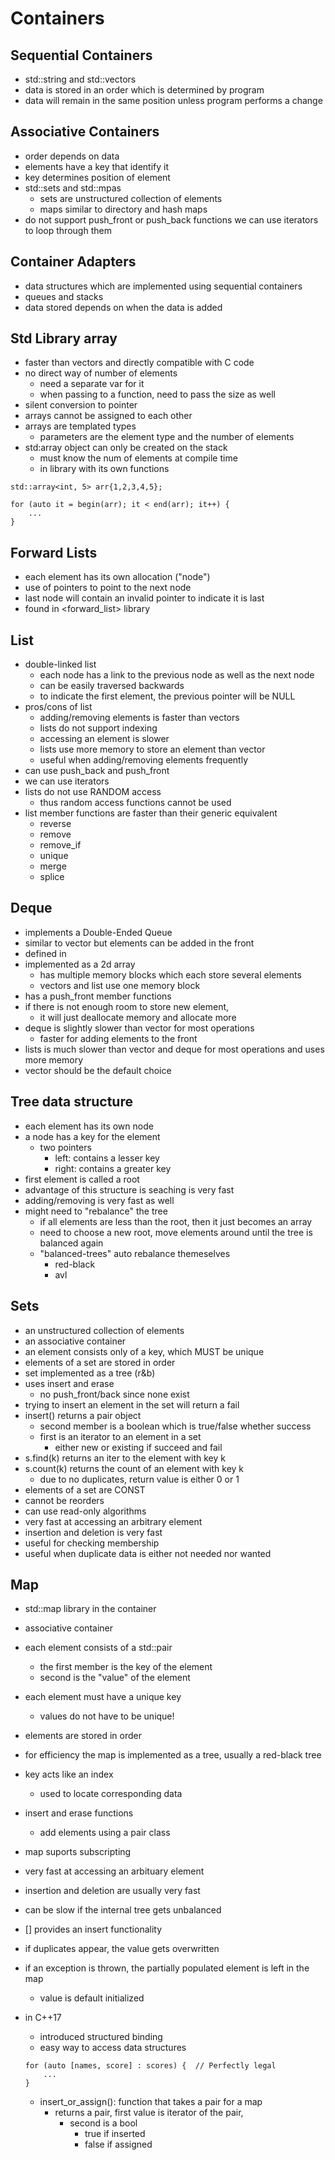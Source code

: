 # Containers

## Sequential Containers
- std::string and std::vectors
- data is stored in an order which is determined by program
- data will remain in the same position unless program performs a change

## Associative Containers
- order depends on data
- elements have a key that identify it
- key determines position of element
- std::sets and std::mpas
    - sets are unstructured collection of elements
    - maps similar to directory and hash maps
- do not support push_front or push_back functions
we can use iterators to loop through them

## Container Adapters
- data structures which are implemented using sequential containers
- queues and stacks
- data stored depends on when the data is added

## Std Library array
- faster than vectors and directly compatible with C code
- no direct way of number of elements
    - need a separate var for it
    - when passing to a function, need to pass the size as well
- silent conversion to pointer
- arrays cannot be assigned to each other
- arrays are templated types
    - parameters are the element type and the number of elements
- std:array object can only be created on the stack
    - must know the num of elements at compile time
    - in <array> library with its own functions

```
std::array<int, 5> arr{1,2,3,4,5};

for (auto it = begin(arr); it < end(arr); it++) {
    ...
}
```

## Forward Lists
- each element has its own allocation ("node")
- use of pointers to point to the next node
- last node will contain an invalid pointer to indicate it is last
- found in <forward_list> library

## List
- double-linked list
    - each node has a link to the previous node as well as the next node
    - can be easily traversed backwards
    - to indicate the first element, the previous pointer will be NULL
- pros/cons of list
    - adding/removing elements is faster than vectors
    - lists do not support indexing
    - accessing an element is slower
    - lists use more memory to store an element than vector
    - useful when adding/removing elements frequently
- can use push_back and push_front
- we can use iterators
- lists do not use RANDOM access
    - thus random access functions cannot be used
- list member functions are faster than their generic equivalent
    - reverse
    - remove
    - remove_if
    - unique
    - merge
    - splice

## Deque
- implements a Double-Ended Queue
- similar to vector but elements can be added in the front
- defined in <deque>
- implemented as a 2d array
    - has multiple memory blocks which each store several elements
    - vectors and list use one memory block
- has a push_front member functions
- if there is not enough room to store new element, 
    - it will just deallocate memory and allocate more
- deque is slightly slower than vector for most operations
    - faster for adding elements to the front
- lists is much slower than vector and deque for most operations and uses more memory
- vector should be the default choice

## Tree data structure
- each element has its own node
- a node has a key for the element
    - two pointers
        - left: contains a lesser key
        - right: contains a greater key
- first element is called a root
- advantage of this structure is seaching is very fast
- adding/removing is very fast as well
- might need to "rebalance" the tree
    - if all elements are less than the root, then it just becomes an array
    - need to choose a new root, move elements around until the tree is balanced again
    - "balanced-trees" auto rebalance themeselves
        - red-black
        - avl

## Sets
- an unstructured collection of elements
- an associative container
- an element consists only of a key, which MUST be unique
- elements of a set are stored in order
- set implemented as a tree (r&b)
- uses insert and erase
    - no push_front/back since none exist
- trying to insert an element in the set will return a fail
- insert() returns a pair object
    - second member is a boolean which is true/false whether success
    - first is an iterator to an element in a set
        - either new or existing if succeed and fail
- s.find(k) returns an iter to the element with key k
- s.count(k) returns the count of an element with key k
    - due to no duplicates, return value is either 0 or 1
- elements of a set are CONST
- cannot be reorders
- can use read-only algorithms
- very fast at accessing an arbitrary element
- insertion and deletion is very fast
- useful for checking membership
- useful when duplicate data is either not needed nor wanted

## Map
- std::map library in the <map> container
- associative container
- each element consists of a std::pair
    - the first member is the key of the element
    - second is the "value" of the element
- each element must have a unique key
    - values do not have to be unique!
- elements are stored in order
- for efficiency the map is implemented as a tree, usually a red-black tree
- key acts like an index
    - used to locate corresponding data
- insert and erase functions
    - add elements using a pair class
- map suports subscripting
- very fast at accessing an arbituary element
- insertion and deletion are usually very fast
- can be slow if the internal tree gets unbalanced
- \[\] provides an insert functionality
- if duplicates appear, the value gets overwritten
- if an exception is thrown, the partially populated element is left in the map
    - value is default initialized
- in C++17
    - introduced structured binding
    - easy way to access data structures

    ```
    for (auto [names, score] : scores) {  // Perfectly legal
        ...
    }
    ```

    - insert_or_assign(): function that takes a pair for a map
        - returns a pair, first value is iterator of the pair, 
            - second is a bool
                - true if inserted
                - false if assigned